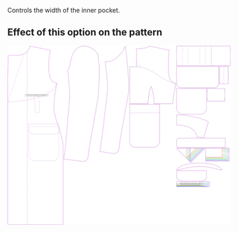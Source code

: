 Controls the width of the inner pocket.

## Effect of this option on the pattern

![This image shows the effect of this option by superimposing several variants that have a different value for this option](carlton_innerpocketwidth_sample.svg "Effect of this option on the pattern")
